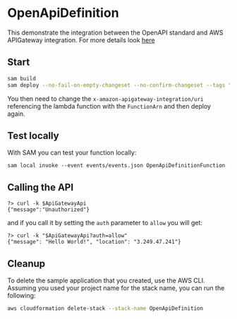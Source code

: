 # OpenApiDefinition

This demonstrate the integration between the OpenAPI standard and AWS APIGateway integration.
For more details look [here](https://docs.aws.amazon.com/apigateway/latest/developerguide/api-gateway-swagger-extensions-integration.html)

## Start 

```bash
sam build 
sam deploy --no-fail-on-empty-changeset --no-confirm-changeset --tags "PLATFORM=SAPC01" 
``` 

You then need to change the `x-amazon-apigateway-integration/uri` referencing the lambda function with the `FunctionArn` and then deploy again.

## Test locally

With SAM you can test your function locally:

```
sam local invoke --event events/events.json OpenApiDefinitionFunction
```

## Calling the API

```
?> curl -k $ApiGatewayApi
{"message":"Unauthorized"}
```

and if you call it by setting the `auth` parameter to `allow` you will get:
```
?> curl -k "$ApiGatewayApi?auth=allow"
{"message": "Hello World!", "location": "3.249.47.241"}
```

## Cleanup

To delete the sample application that you created, use the AWS CLI. Assuming you used your project name for the stack name, you can run the following:

```bash
aws cloudformation delete-stack --stack-name OpenApiDefinition
```
